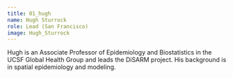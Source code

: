 ```yaml
---
title: 01_hugh
name: Hugh Sturrock
role: Lead (San Francisco)
image: Hugh_Sturrock
---
```


Hugh is an Associate Professor of Epidemiology and Biostatistics in the UCSF Global Health Group and leads the DiSARM project. His background is in spatial epidemiology and modeling.